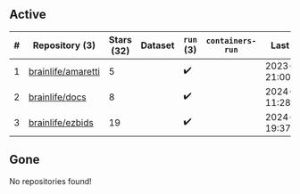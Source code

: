## Active
| # | Repository (3) | Stars (32) | Dataset | `run` (3) | `containers-run` | Last Modified |
| --- | --- | --- | --- | --- | --- | --- |
| 1 | [brainlife/amaretti](https://github.com/brainlife/amaretti) | 5 |  | :heavy_check_mark: |  | 2023-11-13 21:00:14+00:00 |
| 2 | [brainlife/docs](https://github.com/brainlife/docs) | 8 |  | :heavy_check_mark: |  | 2024-04-21 11:28:09+00:00 |
| 3 | [brainlife/ezbids](https://github.com/brainlife/ezbids) | 19 |  | :heavy_check_mark: |  | 2024-04-12 19:37:29+00:00 |

## Gone
No repositories found!
